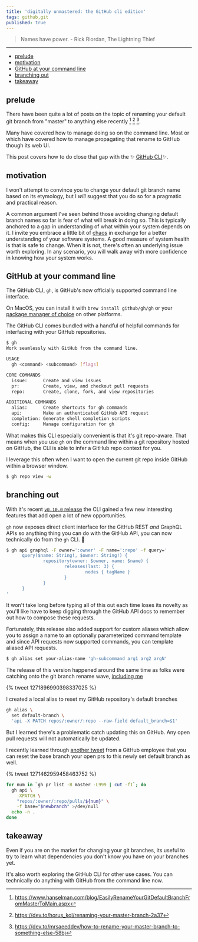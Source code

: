 ```yaml
---
title: 'digitally unmastered: the GitHub cli edition'
tags: github,git
published: true
---
```


> Names have power.
> \- Rick Riordan, The Lightning Thief

---

* [prelude](#prelude)
* [motivation](#motivation)
* [GitHub at your command line](#github-at-your-command-line)
* [branching out](#branching-out)
* [takeaway](#takeaway)

## prelude

There have been quite a lot of posts on the topic of renaming your default git branch from "master" to anything else recently [^1] [^2] [^3]. 

Many have covered how to manage doing so on the command line. Most or which have covered how to manage propagating that rename to GitHub though its web UI. 

This post covers how to do close that gap with the ✨ [GitHub CLI](https://cli.github.com/)✨.

## motivation

I won't attempt to convince you to change your default git branch name based on its etymology, but I _will_ suggest that you do so for a pragmatic and practical reason. 

A common argument I've seen behind those avoiding changing default branch names so far is fear of what will break in doing so. This is typically anchored to a gap in understanding of what within your system depends on it. I invite you embrace a little bit of [chaos](https://en.wikipedia.org/wiki/Chaos_engineering) in exchange for a better understanding of your software systems. A good measure of system health is that is safe to change. When it is not, there's often an underlying issue worth exploring. In any scenario, you will walk away with more confidence in knowing how your system works.

## GitHub at your command line

The GitHub CLI, `gh`, is GitHub's now officially supported command line interface.

On MacOS, you can install it with `brew install github/gh/gh` or your [package manager of choice](https://github.com/cli/cli#installation) on other platforms.

The GitHub CLI comes bundled with a handful of helpful commands for interfacing with your GitHub repositories. 

```sh
$ gh
Work seamlessly with GitHub from the command line.

USAGE
  gh <command> <subcommand> [flags]

CORE COMMANDS
  issue:      Create and view issues
  pr:         Create, view, and checkout pull requests
  repo:       Create, clone, fork, and view repositories

ADDITIONAL COMMANDS
  alias:      Create shortcuts for gh commands
  api:        Make an authenticated GitHub API request
  completion: Generate shell completion scripts
  config:     Manage configuration for gh
```

What makes this CLI especially convenient is that it's git repo-aware. That means when you use `gh` on the command line within a git repository hosted on GitHub, the CLI is able to infer a GitHub repo context for you.

I leverage this often when I want to open the current git repo inside GitHub within a browser window.

```sh
$ gh repo view -w
```

## branching out

With it's recent [`v0.10.0` release](https://github.com/cli/cli/releases/tag/v0.10.0) the CLI gained a few new interesting features that add open a lot of new opportunities. 

`gh` now exposes direct client interface for the GitHub REST _and_ GraphQL APIs so anything thing you can do with the GitHub API, you can now technically do from the `gh` CLI. 🤯

```sh
$ gh api graphql -F owner=':owner' -F name=':repo' -f query='
      query($name: String!, $owner: String!) {
              repository(owner: $owner, name: $name) {
                      releases(last: 3) {
                              nodes { tagName }
                      }
              }
      }
'
```

It won't take long before typing all of this out each time loses its novelty as you'll like have to keep digging through the GitHub API docs to remember out how to compose these requests.

Fortunately, this release also added support for custom aliases which allow you to assign a name to an optionally parameterized command template and since API requests now supported commands, you can template aliased API requests.

```sh
$ gh alias set your-alias-name 'gh-subcommand arg1 arg2 argN'
```

The release of this version happened around the same time as folks were catching onto the git branch rename wave, [including me](https://twitter.com/softprops/status/1271896990398337025)

{% tweet 1271896990398337025 %}

I created a local alias to reset my GitHub repository's default branches

```sh
gh alias \
  set default-branch \
  'api -X PATCH repos/:owner/:repo --raw-field default_branch=$1'
```

But I learned there's a problematic catch updating this on GitHub. Any open pull requests will not automatically be updated.

I recently learned through [another tweet](https://twitter.com/mislav/status/1271462959458463752) from a GitHub employee that you can reset the base branch your open prs to this newly set default branch as well.

{% tweet 1271462959458463752 %}


```sh
for num in `gh pr list -B master -L999 | cut -f1`; do
  gh api \
    -XPATCH \
    "repos/:owner/:repo/pulls/${num}" \
    -f base="$newbranch" >/dev/null
  echo -n .
done
```

## takeaway

Even if you are on the market for changing your git branches, its useful to try to learn what dependencies you don't know you have on your branches yet.

It's also worth exploring the GitHub CLI for other use cases. You can technically do anything with GitHub from the command line now.

[^1]: https://www.hanselman.com/blog/EasilyRenameYourGitDefaultBranchFromMasterToMain.aspx
[^2]: https://dev.to/horus_kol/renaming-your-master-branch-2a37
[^3]: https://dev.to/mrsaeeddev/how-to-rename-your-master-branch-to-something-else-58bj